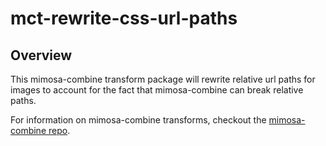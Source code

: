 mct-rewrite-css-url-paths
=======================

## Overview

This mimosa-combine transform package will rewrite relative url paths for images to account for the fact that mimosa-combine can break relative paths.

For information on mimosa-combine transforms, checkout the [mimosa-combine repo](https://github.com/dbashford/mimosa-combine#transform-functions).